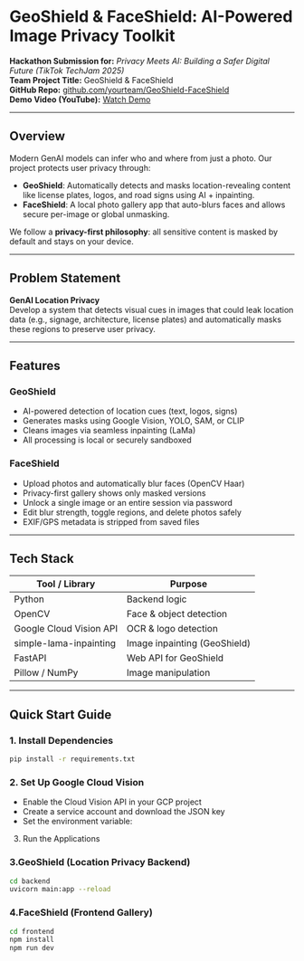 # GeoShield & FaceShield: AI-Powered Image Privacy Toolkit

**Hackathon Submission for:** *Privacy Meets AI: Building a Safer Digital Future (TikTok TechJam 2025)*  
**Team Project Title:** GeoShield & FaceShield  
**GitHub Repo:** [github.com/yourteam/GeoShield-FaceShield](https://github.com/yourteam/GeoShield-FaceShield)  
**Demo Video (YouTube):** [Watch Demo](https://youtube.com/your-demo-video)

---

## Overview

Modern GenAI models can infer who and where from just a photo. Our project protects user privacy through:

- **GeoShield**: Automatically detects and masks location-revealing content like license plates, logos, and road signs using AI + inpainting.
- **FaceShield**: A local photo gallery app that auto-blurs faces and allows secure per-image or global unmasking.

We follow a **privacy-first philosophy**: all sensitive content is masked by default and stays on your device.

---

## Problem Statement

**GenAI Location Privacy**  
Develop a system that detects visual cues in images that could leak location data (e.g., signage, architecture, license plates) and automatically masks these regions to preserve user privacy.

---

## Features

### GeoShield
- AI-powered detection of location cues (text, logos, signs)
- Generates masks using Google Vision, YOLO, SAM, or CLIP
- Cleans images via seamless inpainting (LaMa)
- All processing is local or securely sandboxed

### FaceShield
- Upload photos and automatically blur faces (OpenCV Haar)
- Privacy-first gallery shows only masked versions
- Unlock a single image or an entire session via password
- Edit blur strength, toggle regions, and delete photos safely
- EXIF/GPS metadata is stripped from saved files

---

## Tech Stack

| Tool / Library              | Purpose                            |
|-----------------------------|------------------------------------|
| Python                      | Backend logic                      |
| OpenCV                      | Face & object detection            |
| Google Cloud Vision API     | OCR & logo detection               |
| simple-lama-inpainting      | Image inpainting (GeoShield)       |
| FastAPI                     | Web API for GeoShield              |
| Pillow / NumPy              | Image manipulation                 |

---

## Quick Start Guide

### 1. Install Dependencies
```bash
pip install -r requirements.txt
```
### 2. Set Up Google Cloud Vision
- Enable the Cloud Vision API in your GCP project
- Create a service account and download the JSON key
- Set the environment variable:
3. Run the Applications

### 3.GeoShield (Location Privacy Backend)
```bash
cd backend
uvicorn main:app --reload
```

### 4.FaceShield (Frontend Gallery)
```bash
cd frontend
npm install
npm run dev
```




